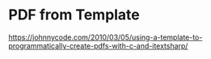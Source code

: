 # PDF from Template

https://johnnycode.com/2010/03/05/using-a-template-to-programmatically-create-pdfs-with-c-and-itextsharp/
